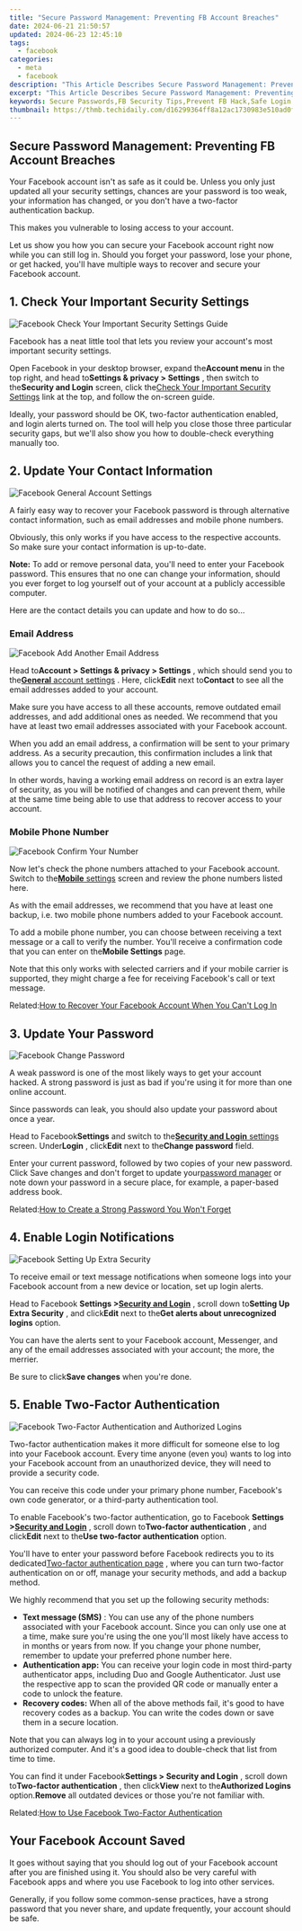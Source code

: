 ```yaml
---
title: "Secure Password Management: Preventing FB Account Breaches"
date: 2024-06-21 21:50:57
updated: 2024-06-23 12:45:10
tags:
  - facebook
categories:
  - meta
  - facebook
description: "This Article Describes Secure Password Management: Preventing FB Account Breaches"
excerpt: "This Article Describes Secure Password Management: Preventing FB Account Breaches"
keywords: Secure Passwords,FB Security Tips,Prevent FB Hack,Safe Login Practices,Password Protection,Online Identity Safety,Cybersecurity Fundamentals
thumbnail: https://thmb.techidaily.com/d16299364ff8a12ac1730983e510ad0f5d027390038abb94b7b607447c1cc871.jpg
---
```


## Secure Password Management: Preventing FB Account Breaches

 Your Facebook account isn't as safe as it could be. Unless you only just updated all your security settings, chances are your password is too weak, your information has changed, or you don't have a two-factor authentication backup.

This makes you vulnerable to losing access to your account.

 Let us show you how you can secure your Facebook account right now while you can still log in. Should you forget your password, lose your phone, or get hacked, you'll have multiple ways to recover and secure your Facebook account.

## 1\. Check Your Important Security Settings

![Facebook Check Your Important Security Settings Guide](https://static1.makeuseofimages.com/wordpress/wp-content/uploads/2021/12/Facebook-Check-Your-Important-Security-Settings-Guide.jpg)

 Facebook has a neat little tool that lets you review your account's most important security settings.

 Open Facebook in your desktop browser, expand the**Account menu** in the top right, and head to**Settings & privacy > Settings** , then switch to the**Security and Login** screen, click the[Check Your Important Security Settings](https://www.facebook.com/privacy/review/?review%5Fid=573933453011661) link at the top, and follow the on-screen guide.

 Ideally, your password should be OK, two-factor authentication enabled, and login alerts turned on. The tool will help you close those three particular security gaps, but we'll also show you how to double-check everything manually too.

## 2\. Update Your Contact Information

![Facebook General Account Settings](https://static1.makeuseofimages.com/wordpress/wp-content/uploads/2021/12/Facebook-General-Account-Settings.jpg)

 A fairly easy way to recover your Facebook password is through alternative contact information, such as email addresses and mobile phone numbers.

 Obviously, this only works if you have access to the respective accounts. So make sure your contact information is up-to-date.

**Note:** To add or remove personal data, you'll need to enter your Facebook password. This ensures that no one can change your information, should you ever forget to log yourself out of your account at a publicly accessible computer.

Here are the contact details you can update and how to do so...

### Email Address

![Facebook Add Another Email Address](https://static1.makeuseofimages.com/wordpress/wp-content/uploads/2021/12/Facebook-Add-Another-Email-Address.jpg)

 Head to**Account > Settings & privacy > Settings** , which should send you to the[**General** account settings](https://www.facebook.com/settings?tab=account) . Here, click**Edit** next to**Contact** to see all the email addresses added to your account.

 Make sure you have access to all these accounts, remove outdated email addresses, and add additional ones as needed. We recommend that you have at least two email addresses associated with your Facebook account.

 When you add an email address, a confirmation will be sent to your primary address. As a security precaution, this confirmation includes a link that allows you to cancel the request of adding a new email.

 In other words, having a working email address on record is an extra layer of security, as you will be notified of changes and can prevent them, while at the same time being able to use that address to recover access to your account.

### Mobile Phone Number

![Facebook Confirm Your Number](https://static1.makeuseofimages.com/wordpress/wp-content/uploads/2021/12/Facebook-Confirm-Your-Number.jpg)

 Now let's check the phone numbers attached to your Facebook account. Switch to the[**Mobile** settings](https://www.facebook.com/settings?tab=account&section=email&view) screen and review the phone numbers listed here.

 As with the email addresses, we recommend that you have at least one backup, i.e. two mobile phone numbers added to your Facebook account.

 To add a mobile phone number, you can choose between receiving a text message or a call to verify the number. You'll receive a confirmation code that you can enter on the**Mobile Settings** page.

 Note that this only works with selected carriers and if your mobile carrier is supported, they might charge a fee for receiving Facebook's call or text message.

 Related:[How to Recover Your Facebook Account When You Can't Log In](https://www.makeuseof.com/tag/recover-facebook-account-longer-log/)

## 3\. Update Your Password

![Facebook Change Password](https://static1.makeuseofimages.com/wordpress/wp-content/uploads/2021/12/Facebook-Change-Password.jpg)

 A weak password is one of the most likely ways to get your account hacked. A strong password is just as bad if you're using it for more than one online account.

 Since passwords can leak, you should also update your password about once a year.

 Head to Facebook**Settings** and switch to the[**Security and Login** settings](https://www.facebook.com/settings?tab=security&section=browsing&view) screen. Under**Login** , click**Edit** next to the**Change password** field.

 Enter your current password, followed by two copies of your new password. Click Save changes and don't forget to update your[password manager](https://www.makeuseof.com/tag/4-open-source-password-managers-passwords-safe/) or note down your password in a secure place, for example, a paper-based address book.

 Related:[How to Create a Strong Password You Won't Forget](https://www.makeuseof.com/tag/6-tips-for-creating-an-unbreakable-password-that-you-can-remember/)

## 4\. Enable Login Notifications

![Facebook Setting Up Extra Security](https://static1.makeuseofimages.com/wordpress/wp-content/uploads/2021/12/Facebook-Setting-Up-Extra-Security.jpg)

 To receive email or text message notifications when someone logs into your Facebook account from a new device or location, set up login alerts.

 Head to Facebook **Settings >[Security and Login](https://www.facebook.com/settings?tab=security)**  , scroll down to**Setting Up Extra Security** , and click**Edit** next to the**Get alerts about unrecognized logins** option.

 You can have the alerts sent to your Facebook account, Messenger, and any of the email addresses associated with your account; the more, the merrier.

 Be sure to click**Save changes** when you're done.

## 5\. Enable Two-Factor Authentication

![Facebook Two-Factor Authentication and Authorized Logins](https://static1.makeuseofimages.com/wordpress/wp-content/uploads/2021/12/Facebook-Two-Factor-Authentication-and-Authorized-Logins.jpg)

 Two-factor authentication makes it more difficult for someone else to log into your Facebook account. Every time anyone (even you) wants to log into your Facebook account from an unauthorized device, they will need to provide a security code.

 You can receive this code under your primary phone number, Facebook's own code generator, or a third-party authentication tool.

 To enable Facebook's two-factor authentication, go to Facebook **Settings >[Security and Login](https://www.facebook.com/settings?tab=security)**  , scroll down to**Two-factor authentication** , and click**Edit** next to the**Use two-factor authentication** option.

 You'll have to enter your password before Facebook redirects you to its dedicated[Two-factor authentication page](https://www.facebook.com/security/2fac/settings) , where you can turn two-factor authentication on or off, manage your security methods, and add a backup method.

We highly recommend that you set up the following security methods:

* **Text message (SMS)** : You can use any of the phone numbers associated with your Facebook account. Since you can only use one at a time, make sure you're using the one you'll most likely have access to in months or years from now. If you change your phone number, remember to update your preferred phone number here.
* **Authentication app:** You can receive your login code in most third-party authenticator apps, including Duo and Google Authenticator. Just use the respective app to scan the provided QR code or manually enter a code to unlock the feature.
* **Recovery codes:** When all of the above methods fail, it's good to have recovery codes as a backup. You can write the codes down or save them in a secure location.

 Note that you can always log in to your account using a previously authorized computer. And it's a good idea to double-check that list from time to time.

 You can find it under Facebook**Settings > Security and Login** , scroll down to**Two-factor authentication** , then click**View** next to the**Authorized Logins** option.**Remove** all outdated devices or those you're not familiar with.

 Related:[How to Use Facebook Two-Factor Authentication](https://www.makeuseof.com/tag/how-to-use-facebook-login-approvals-code-generator-android/)

## Your Facebook Account Saved

 It goes without saying that you should log out of your Facebook account after you are finished using it. You should also be very careful with Facebook apps and where you use Facebook to log into other services.

 Generally, if you follow some common-sense practices, have a strong password that you never share, and update frequently, your account should be safe.


<ins class="adsbygoogle"
     style="display:block"
     data-ad-format="autorelaxed"
     data-ad-client="ca-pub-7571918770474297"
     data-ad-slot="1223367746"></ins>



<ins class="adsbygoogle"
     style="display:block"
     data-ad-client="ca-pub-7571918770474297"
     data-ad-slot="8358498916"
     data-ad-format="auto"
     data-full-width-responsive="true"></ins>
